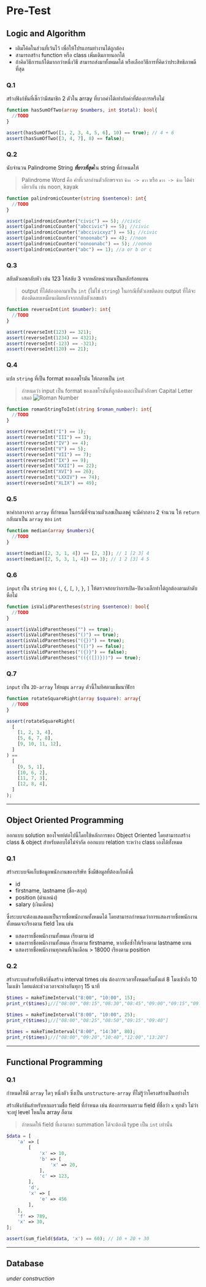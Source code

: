 # Pre-Test

## Logic and Algorithm

- เติมโค้ดในส่วนที่เว้นไว้ เพื่อให้โปรแกรมทำงานได้ถูกต้อง
- สามารถสร้าง function หรือ class เพิ่มเติมภายนอกได้
- ถ้าคิดวิธีการแก้ได้มากกว่าหนึ่งวิธี สามารถส่งมาทั้งหมดได้ หรือเลือกวิธีการที่คิดว่าประสิทธิภาพดีที่สุด


### Q.1
สร้างฟังก์ชันที่เช็กว่ามีสมาชิก 2 ตัวใน array ที่บวกค่าได้เท่ากับค่าที่ต้องการหรือไม่
```php
function hasSumOfTwo(array $numbers, int $total): bool{
  //TODO
}

assert(hasSumOfTwo([1, 2, 3, 4, 5, 6], 10) == true); // 4 + 6
assert(hasSumOfTwo([3, 4, 7], 8) == false);
```

### Q.2
นับจำนวน Palindrome String ***ที่ยาวที่สุด***ใน string ที่กำหนดให้
> Palindrome Word คือ คำที่เวลาอ่านตัวอักษรจาก `ซ้าย -> ขวา` หรือ `ขวา -> ซ้าย` ได้คำเดียวกัน เช่น noon, kayak
```php
function palindromicCounter(string $sentence): int{
  //TODO
}

assert(palindromicCounter("civic") == 5); //civic
assert(palindromicCounter("abccivic") == 5); //civic
assert(palindromicCounter("abccivicxyz") == 5); //civic
assert(palindromicCounter("onoonabc") == 4); //noon
assert(palindromicCounter("oonoonabc") == 5); //oonoo
assert(palindromicCounter("abc") == 1); //a or b or c
```

### Q.3
สลับตัวเลขกลับหัว เช่น 123 ให้สลับ 3 จากหลักหน่วยมาเป็นหลักร้อยแทน
> output ที่ได้ต้องออกมาเป็น `int` (ไม่ใช่  `string`) ในกรณีที่ตัวเลขติดลบ output ที่ได้จะต้องติดลบเหมือนเดิมหลังจากกลับตัวเลขแล้ว
```php
function reverseInt(int $number): int{
  //TODO
}

assert(reverseInt(123) == 321);
assert(reverseInt(1234) == 4321);
assert(reverseInt(-123) == -321);
assert(reverseInt(120) == 21);
```

### Q.4
แปล `string` ที่เป็น format ของเลขโรมัน ให้กลายเป็น `int`
> กำหนดว่า input เป็น format ของเลขโรมันที่ถูกต้องและเป็นตัวอักษร Capital Letter เสมอ
![Roman Number](https://www.knowtheromans.co.uk/Images/RomanNumeralsChart1to100/RomanNumeralsChart1to100900x1000.jpg "Roman Number")

```php
function romanStringToInt(string $roman_number): int{
  //TODO
}

assert(reverseInt("I") == 1);
assert(reverseInt("III") == 3);
assert(reverseInt("IV") == 4);
assert(reverseInt("V") == 5);
assert(reverseInt("VII") == 7);
assert(reverseInt("IX") == 9);
assert(reverseInt("XXII") == 22);
assert(reverseInt("XVI") == 26);
assert(reverseInt("LXXIV") == 74);
assert(reverseInt("XLIX") == 49);
```

### Q.5
หาค่ากลางจาก `array` ที่กำหนด ในกรณีที่จำนวนตัวเลขเป็นเลขคู่ จะมีค่ากลาง 2 จำนวน ให้ `return` กลับมาเป็น `array` ของ `int`
```php
function median(array $numbers){
  //TODO
}

assert(median([2, 3, 1, 4]) == [2, 3]); // 1 [2 3] 4
assert(median([2, 5, 3, 1, 4]) == 3); // 1 2 [3] 4 5
```

### Q.6
`input` เป็น `string` ของ `(`, `{`, `[`, `)`, `}`, `]` ให้ตรวจสอบว่าการเปิด-ปิดวงเล็กทำได้ถูกต้องตามลำดับหือไม่
```php
function isValidParentheses(string $sentence): bool{
  //TODO
}

assert(isValidParentheses("") == true);
assert(isValidParentheses("()") == true);
assert(isValidParentheses("({})") == true);
assert(isValidParentheses("([)") == false);
assert(isValidParentheses("({)}") == false);
assert(isValidParentheses("(({([])}))") == true);
```

### Q.7
`input` เป็น `2D-array` ให้หมุน `array` ตัวนี้ในทิศตามเข็มนาฬิกา
```php
function rotateSquareRight(array $square): array{
  //TODO
}

assert(rotateSquareRight(
  [
    [1, 2, 3, 4],
    [5, 6, 7, 8],
    [9, 10, 11, 12],
  ]
) == 
  [
    [9, 5, 1],
    [10, 6, 2],
    [11, 7, 3],
    [12, 8, 4],
  ]
);
```

---

## Object Oriented Programming
ออกแบบ solution ของโจทย์ต่อไปนี้โดยใช้หลักการของ Object Oriented โดยสามารถสร้าง class & object สำหรับตอบได้ไม่จำกัด ออกแบบ relation ระหว่าง class เองได้ทั้งหมด

### Q.1
สร้างระบบจัดเก็บข้อมูลพนักงานของบริษัท ซึ่งมีข้อมูลที่ต้องเก็บดังนี้

- id
- firstname, lastname (ชื่อ-สกุล)
- position (ตำแหน่ง)
- salary (เงินเดือน)

ซึ่งระบบจะต้องแสดงผลเป็นรายชื่อพนักงานทั้งหมดได้ โดยสามารถกำหนดว่าการแสดงรายชื่อพนักงานทั้งหมดจะเรียงตาม field ไหน เช่น

- แสดงรายชื่อพนักงานทั้งหมด เรียงตาม id
- แสดงรายชื่อพนักงานทั้งหมด เรียงตาม firstname, หากชื่อซ้ำให้เรียงตาม lastname แทน
- แสดงรายชื่อพนักงานทุกคนที่เงินเดือน > 18000 เรียงตาม position

### Q.2
สร้างระบบสำหรับฟังก์ชันสร้าง interval times เช่น ต้องการเวลาทั้งหมดเริ่มตั้งแต่ 8 โมงเช้าถึง 10 โมงเช้า โดยแต่ละช่วงเวลาจะห่างกันทุกๆ 15 นาที
```php
$times = makeTimeInterval("8:00", "10:00", 15);
print_r($times);//["08:00","08:15","08:30","08:45","09:00","09:15","09:30","09:45","10:00"]

$times = makeTimeInterval("8:00", "10:00", 25);
print_r($times);//["08:00","08:25","08:50","09:15","09:40"]

$times = makeTimeInterval("8:00", "14:30", 80);
print_r($times);//["08:00","09:20","10:40","12:00","13:20"]
```


---

## Functional Programming
### Q.1
กำหนดให้มี `array` ใดๆ หนึ่งตัว ซึ่งเป็น `unstructure-array` ที่ไม่รู้ว่าโครงสร้างเป็นอย่างไร

สร้างฟังก์ชันสำหรับหาผลรวมชื่อ field ที่กำหนด เช่น
ต้องการหาผลรวม field ที่ชื่อว่า `x` ทุกตัว ไม่ว่าจะอยู่ level ไหนใน array ก็ตาม

> กำหนดให้ field ที่เอามาหา summation ได้จะต้องมี type เป็น `int` เท่านั้น
```php
$data = [
    'a' => [
        [
            'x' => 10,
            'b' => [
                'x' => 20,
            ],
            'c' => 123,
        ],
        'd',
        'x' => [
            'e' => 456
        ],
    ],
    'f' => 789,
    'x' => 30,
];

assert(sum_field($data, 'x') == 60); // 10 + 20 + 30
```

---

## Database
*under construction*